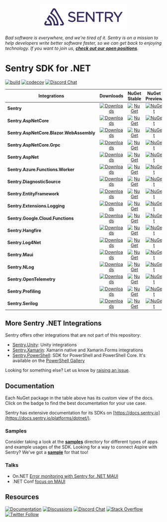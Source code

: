 <p align="center">
  <a href="https://sentry.io" target="_blank" align="left">
    <img src="https://raw.githubusercontent.com/getsentry/sentry-unity/main/.github/sentry-wordmark-dark-400x119.svg?utm_source=github&utm_medium=logo" width="280">
  </a>
  <br />
</p>
<p align="center">

_Bad software is everywhere, and we're tired of it. Sentry is on a mission to help developers write better software faster, so we can get back to enjoying technology. If you want to join us, [**check out our open positions**](https://sentry.io/careers/)._

Sentry SDK for .NET
===========

[![build](https://github.com/getsentry/sentry-dotnet/workflows/build/badge.svg?branch=main)](https://github.com/getsentry/sentry-dotnet/actions?query=branch%3Amain)
[![codecov](https://codecov.io/gh/getsentry/sentry-dotnet/branch/main/graph/badge.svg)](https://codecov.io/gh/getsentry/sentry-dotnet)
[![Discord Chat](https://img.shields.io/discord/621778831602221064?logo=discord&logoColor=ffffff&color=7389D8)](https://discord.gg/PXa5Apfe7K)

| Integrations                      | Downloads | NuGet Stable | NuGet Preview |                                                                                                  Documentation                                                                                                  |
|-----------------------------------|:---------:|:------------:|:-------------:|:---------------------------------------------------------------------------------------------------------------------------------------------------------------------------------------------------------------:|
| **Sentry**                        | [![Downloads](https://img.shields.io/nuget/dt/Sentry.svg)](https://www.nuget.org/packages/Sentry) | [![NuGet](https://img.shields.io/nuget/v/Sentry.svg)](https://www.nuget.org/packages/Sentry)                        |                        [![NuGet](https://img.shields.io/nuget/vpre/Sentry.svg)](https://www.nuget.org/packages/Sentry) |                                          [![Documentation](https://img.shields.io/badge/documentation-sentry.io-green.svg)](https://docs.sentry.io/platforms/dotnet/)                                           |
| **Sentry.AspNetCore**             | [![Downloads](https://img.shields.io/nuget/dt/Sentry.AspNetCore.svg)](https://www.nuget.org/packages/Sentry.AspNetCore) | [![NuGet](https://img.shields.io/nuget/v/Sentry.AspNetCore.svg)](https://www.nuget.org/packages/Sentry.AspNetCore)             |             [![NuGet](https://img.shields.io/nuget/vpre/Sentry.AspNetCore.svg)](https://www.nuget.org/packages/Sentry.AspNetCore) |                                 [![Documentation](https://img.shields.io/badge/documentation-sentry.io-green.svg)](https://docs.sentry.io/platforms/dotnet/guides/aspnetcore/)                                  |
| **Sentry.AspNetCore.Blazor.WebAssembly** | [![Downloads](https://img.shields.io/nuget/dt/Sentry.AspNetCore.Blazor.WebAssembly.svg)](https://www.nuget.org/packages/Sentry.AspNetCore.Blazor.WebAssembly) | [![NuGet](https://img.shields.io/nuget/v/Sentry.AspNetCore.Blazor.WebAssembly.svg)](https://www.nuget.org/packages/Sentry.AspNetCore.Blazor.WebAssembly) | [![NuGet](https://img.shields.io/nuget/vpre/Sentry.AspNetCore.Blazor.WebAssembly.svg)](https://www.nuget.org/packages/Sentry.AspNetCore.Blazor.WebAssembly) |                             [![Documentation](https://img.shields.io/badge/documentation-sentry.io-green.svg)](https://docs.sentry.io/platforms/dotnet/guides/blazor-webassembly/)                              |
| **Sentry.AspNetCore.Grpc**        | [![Downloads](https://img.shields.io/nuget/dt/Sentry.AspNetCore.Grpc.svg)](https://www.nuget.org/packages/Sentry.AspNetCore.Grpc) | [![NuGet](https://img.shields.io/nuget/v/Sentry.AspNetCore.Grpc.svg)](https://www.nuget.org/packages/Sentry.AspNetCore.Grpc)        |        [![NuGet](https://img.shields.io/nuget/vpre/Sentry.AspNetCore.Grpc.svg)](https://www.nuget.org/packages/Sentry.AspNetCore.Grpc) |                                 [![Documentation](https://img.shields.io/badge/documentation-sentry.io-green.svg)](https://docs.sentry.io/platforms/dotnet/guides/aspnetcore/)                                  |
| **Sentry.AspNet**                 | [![Downloads](https://img.shields.io/nuget/dt/Sentry.AspNet.svg)](https://www.nuget.org/packages/Sentry.AspNet) | [![NuGet](https://img.shields.io/nuget/v/Sentry.AspNet.svg)](https://www.nuget.org/packages/Sentry.AspNet)                 |                 [![NuGet](https://img.shields.io/nuget/vpre/Sentry.AspNet.svg)](https://www.nuget.org/packages/Sentry.AspNet) |                                    [![Documentation](https://img.shields.io/badge/documentation-sentry.io-green.svg)](https://docs.sentry.io/platforms/dotnet/guides/aspnet)                                    |
| **Sentry.Azure.Functions.Worker** | [![Downloads](https://img.shields.io/nuget/dt/Sentry.Azure.Functions.Worker.svg)](https://www.nuget.org/packages/Sentry.Azure.Functions.Worker) | [![NuGet](https://img.shields.io/nuget/v/Sentry.Azure.Functions.Worker.svg)](https://www.nuget.org/packages/Sentry.Azure.Functions.Worker) | [![NuGet](https://img.shields.io/nuget/vpre/Sentry.Azure.Functions.Worker.svg)](https://www.nuget.org/packages/Sentry.Azure.Functions.Worker) |                           [![Documentation](https://img.shields.io/badge/documentation-sentry.io-green.svg)](https://docs.sentry.io/platforms/dotnet/guides/azure-functions-worker/)                            |
| **Sentry.DiagnosticSource**       | [![Downloads](https://img.shields.io/nuget/dt/Sentry.DiagnosticSource.svg)](https://www.nuget.org/packages/Sentry.DiagnosticSource) |  [![NuGet](https://img.shields.io/nuget/v/Sentry.DiagnosticSource.svg)](https://www.nuget.org/packages/Sentry.DiagnosticSource)       |       [![NuGet](https://img.shields.io/nuget/vpre/Sentry.DiagnosticSource.svg)](https://www.nuget.org/packages/Sentry.DiagnosticSource) | [![Documentation](https://img.shields.io/badge/documentation-sentry.io-green.svg)](https://docs.sentry.io/platforms/dotnet/performance/instrumentation/automatic-instrumentation/#diagnosticsource-integration) |
| **Sentry.EntityFramework**        | [![Downloads](https://img.shields.io/nuget/dt/Sentry.EntityFramework.svg)](https://www.nuget.org/packages/Sentry.EntityFramework) |  [![NuGet](https://img.shields.io/nuget/v/Sentry.EntityFramework.svg)](https://www.nuget.org/packages/Sentry.EntityFramework)        |        [![NuGet](https://img.shields.io/nuget/vpre/Sentry.EntityFramework.svg)](https://www.nuget.org/packages/Sentry.EntityFramework) |                               [![Documentation](https://img.shields.io/badge/documentation-sentry.io-green.svg)](https://docs.sentry.io/platforms/dotnet/guides/entityframework)                                |
| **Sentry.Extensions.Logging**     | [![Downloads](https://img.shields.io/nuget/dt/Sentry.Extensions.Logging.svg)](https://www.nuget.org/packages/Sentry.Extensions.Logging) | [![NuGet](https://img.shields.io/nuget/v/Sentry.Extensions.Logging.svg)](https://www.nuget.org/packages/Sentry.Extensions.Logging)     |     [![NuGet](https://img.shields.io/nuget/vpre/Sentry.Extensions.Logging.svg)](https://www.nuget.org/packages/Sentry.Extensions.Logging) |                           [![Documentation](https://img.shields.io/badge/documentation-sentry.io-green.svg)](https://docs.sentry.io/platforms/dotnet/guides/extensions-logging/)                            |
| **Sentry.Google.Cloud.Functions** | [![Downloads](https://img.shields.io/nuget/dt/Sentry.Google.Cloud.Functions.svg)](https://www.nuget.org/packages/Sentry.Google.Cloud.Functions) | [![NuGet](https://img.shields.io/nuget/v/Sentry.Google.Cloud.Functions.svg)](https://www.nuget.org/packages/Sentry.Google.Cloud.Functions) | [![NuGet](https://img.shields.io/nuget/vpre/Sentry.Google.Cloud.Functions.svg)](https://www.nuget.org/packages/Sentry.Google.Cloud.Functions) |                           [![Documentation](https://img.shields.io/badge/documentation-sentry.io-green.svg)](https://docs.sentry.io/platforms/dotnet/guides/google-cloud-functions/)                            |
| **Sentry.Hangfire**               | [![Downloads](https://img.shields.io/nuget/dt/Sentry.Hangfire.svg)](https://www.nuget.org/packages/Sentry.Hangfire) | [![NuGet](https://img.shields.io/nuget/v/Sentry.Profiling.svg)](https://www.nuget.org/packages/Sentry.Hangfire)               |               [![NuGet](https://img.shields.io/nuget/vpre/Sentry.Hangfire.svg)](https://www.nuget.org/packages/Sentry.Hangfire) |                                   [![Documentation](https://img.shields.io/badge/documentation-sentry.io-green.svg)](https://docs.sentry.io/platforms/dotnet/crons/hangfire/)                                   |
| **Sentry.Log4Net**                | [![Downloads](https://img.shields.io/nuget/dt/Sentry.Log4Net.svg)](https://www.nuget.org/packages/Sentry.Log4Net) | [![NuGet](https://img.shields.io/nuget/v/Sentry.Log4Net.svg)](https://www.nuget.org/packages/Sentry.Log4Net)                |                [![NuGet](https://img.shields.io/nuget/vpre/Sentry.Log4Net.svg)](https://www.nuget.org/packages/Sentry.Log4Net) |                                   [![Documentation](https://img.shields.io/badge/documentation-sentry.io-green.svg)](https://docs.sentry.io/platforms/dotnet/guides/log4net)                                    |
| **Sentry.Maui**                   | [![Downloads](https://img.shields.io/nuget/dt/Sentry.Maui.svg)](https://www.nuget.org/packages/Sentry.Maui) | [![NuGet](https://img.shields.io/nuget/v/Sentry.Maui.svg)](https://www.nuget.org/packages/Sentry.Maui)                   |                   [![NuGet](https://img.shields.io/nuget/vpre/Sentry.Maui.svg)](https://www.nuget.org/packages/Sentry.Maui) |                                     [![Documentation](https://img.shields.io/badge/documentation-sentry.io-green.svg)](https://docs.sentry.io/platforms/dotnet/guides/maui)                                     |
| **Sentry.NLog**                   | [![Downloads](https://img.shields.io/nuget/dt/Sentry.NLog.svg)](https://www.nuget.org/packages/Sentry.NLog) | [![NuGet](https://img.shields.io/nuget/v/Sentry.NLog.svg)](https://www.nuget.org/packages/Sentry.NLog)                   |                   [![NuGet](https://img.shields.io/nuget/vpre/Sentry.NLog.svg)](https://www.nuget.org/packages/Sentry.NLog) |                                     [![Documentation](https://img.shields.io/badge/documentation-sentry.io-green.svg)](https://docs.sentry.io/platforms/dotnet/guides/nlog)                                     |
| **Sentry.OpenTelemetry**          | [![Downloads](https://img.shields.io/nuget/dt/Sentry.OpenTelemetry.svg)](https://www.nuget.org/packages/Sentry.OpenTelemetry) | [![NuGet](https://img.shields.io/nuget/v/Sentry.OpenTelemetry.svg)](https://www.nuget.org/packages/Sentry.OpenTelemetry)          |          [![NuGet](https://img.shields.io/nuget/vpre/Sentry.OpenTelemetry.svg)](https://www.nuget.org/packages/Sentry.OpenTelemetry) |                     [![Documentation](https://img.shields.io/badge/documentation-sentry.io-green.svg)](https://docs.sentry.io/platforms/dotnet/performance/instrumentation/opentelemetry/)                      |
| **Sentry.Profiling**              | [![Downloads](https://img.shields.io/nuget/dt/Sentry.Profiling.svg)](https://www.nuget.org/packages/Sentry.Profiling) | [![NuGet](https://img.shields.io/nuget/v/Sentry.Profiling.svg)](https://www.nuget.org/packages/Sentry.Profiling)              |              [![NuGet](https://img.shields.io/nuget/vpre/Sentry.Profiling.svg)](https://www.nuget.org/packages/Sentry.Profiling) |                                     [![Documentation](https://img.shields.io/badge/documentation-sentry.io-green.svg)](https://docs.sentry.io/platforms/dotnet/profiling/)                                      |
| **Sentry.Serilog**                | [![Downloads](https://img.shields.io/nuget/dt/Sentry.Serilog.svg)](https://www.nuget.org/packages/Serilog) |  [![NuGet](https://img.shields.io/nuget/v/Sentry.Serilog.svg)](https://www.nuget.org/packages/Sentry.Serilog)                |                [![NuGet](https://img.shields.io/nuget/vpre/Sentry.Serilog.svg)](https://www.nuget.org/packages/Sentry.Serilog) |                                   [![Documentation](https://img.shields.io/badge/documentation-sentry.io-green.svg)](https://docs.sentry.io/platforms/dotnet/guides/serilog)                                    |

## More Sentry .NET Integrations

Sentry offers other integrations that are not part of this repository:

* [Sentry.Unity](https://github.com/getsentry/sentry-unity): Unity integrations
* [Sentry.Xamarin](https://github.com/getsentry/sentry-xamarin): Xamarin native and Xamarin.Forms integrations
* [Sentry.PowerShell](https://github.com/getsentry/sentry-powershell/): SDK for PowerShell and PowerShell Core. It's available on the [PowerShell Gallery](https://www.powershellgallery.com/packages/Sentry/)

Looking for something else? Let us know by [raising an issue](https://github.com/getsentry/sentry-dotnet/issues/new).

## Documentation

Each NuGet package in the table above has its custom view of the docs. Click on the badge to find the best documentation for your use case.

Sentry has extensive documentation for its SDKs on [https://docs.sentry.io](https://docs.sentry.io/platforms/dotnet/).

### Samples

Consider taking a look at the __[samples](https://github.com/getsentry/sentry-dotnet/tree/main/samples)__ directory for different types of apps and example usages of the SDK. Looking for a way to connect Aspire with Sentry? We've got a __[sample](https://github.com/getsentry/sentry-dotnet-aspire-demo)__ for that too!

### Talks

* On.NET [Error monitoring with Sentry for .NET MAUI](https://www.youtube.com/watch?v=8YmEC4iKD2I)
* .NET Conf [focus on MAUI](https://www.youtube.com/watch?v=RW3hiukVXZQ&list=PLdo4fOcmZ0oWePZU3W162NJ9vcXqgpMVc)

## Resources
[![Documentation](https://img.shields.io/badge/documentation-sentry.io-green.svg)](https://docs.sentry.io/platforms/dotnet/)
[![Discussions](https://img.shields.io/github/discussions/getsentry/sentry-dotnet.svg)](https://github.com/getsentry/sentry-dotnet/discussions)
[![Discord Chat](https://img.shields.io/discord/621778831602221064?logo=discord&logoColor=ffffff&color=7389D8)](https://discord.gg/PXa5Apfe7K)
[![Stack Overflow](https://img.shields.io/badge/stack%20overflow-sentry-green.svg)](http://stackoverflow.com/questions/tagged/sentry)
[![Twitter Follow](https://img.shields.io/twitter/follow/getsentry?label=getsentry&style=social)](https://twitter.com/intent/follow?screen_name=getsentry)
